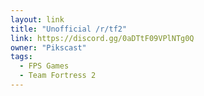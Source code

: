 ```yaml
---
layout: link
title: "Unofficial /r/tf2"
link: https://discord.gg/0aDTtF09VPlNTg0Q
owner: "Pikscast"
tags: 
  - FPS Games
  - Team Fortress 2
---
```


